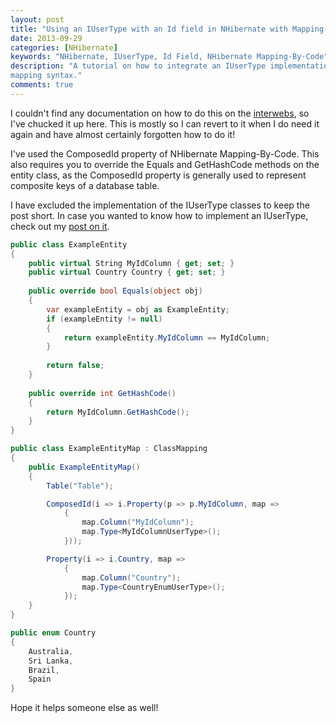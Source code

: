 ```yaml
---
layout: post
title: "Using an IUserType with an Id field in NHibernate with Mapping-By-Code"
date: 2013-09-29
categories: [NHibernate]
keywords: "NHibernate, IUserType, Id Field, NHibernate Mapping-By-Code"
description: "A tutorial on how to integrate an IUserType implementation with an Id field using NHibernate's Mapping-By-Code 
mapping syntax."
comments: true
---
```

I couldn't find any documentation on how to do this on the [interwebs](http://www.urbandictionary.com/define.php?term=interwebs" "interwebs"),
so I've chucked it up here. This is mostly so I can revert to it when I do need it again and have almost certainly
forgotten how to do it!

I've used the ComposedId property of NHibernate Mapping-By-Code. This also requires you to override the Equals and
GetHashCode methods on the entity class, as the ComposedId property is generally used to represent composite keys of a
database table.

I have excluded the implementation of the IUserType classes to keep the post short. In case you wanted to know how to
implement an IUserType, check out my [post on it](/posts/nhibernate-mapping-by-code-and-iusertypes).

``` csharp
public class ExampleEntity
{
    public virtual String MyIdColumn { get; set; }
    public virtual Country Country { get; set; }
	
	public override bool Equals(object obj)
    {
        var exampleEntity = obj as ExampleEntity;
        if (exampleEntity != null)
        {
            return exampleEntity.MyIdColumn == MyIdColumn;
        }
        
        return false;
    }
	
	public override int GetHashCode()
    {
        return MyIdColumn.GetHashCode();
    }
}

public class ExampleEntityMap : ClassMapping
{
    public ExampleEntityMap()
    {
        Table("Table");

        ComposedId(i => i.Property(p => p.MyIdColumn, map =>
            {
                map.Column("MyIdColumn");
                map.Type<MyIdColumnUserType>();
            }));

        Property(i => i.Country, map =>
            {
                map.Column("Country");
                map.Type<CountryEnumUserType>();
            });
    }
}

public enum Country
{
	Australia,
	Sri Lanka,
	Brazil,
	Spain
}
```

Hope it helps someone else as well!
